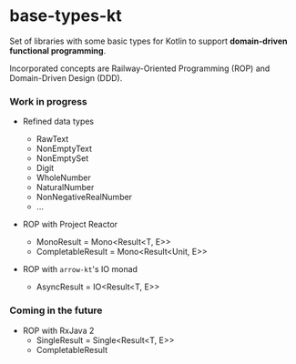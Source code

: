 # base-types-kt

Set of libraries with some basic types for Kotlin to support **domain-driven functional programming**. 

Incorporated concepts are Railway-Oriented Programming (ROP)
 and Domain-Driven Design (DDD).

### Work in progress

- Refined data types
    - RawText
    - NonEmptyText
    - NonEmptySet
    - Digit
    - WholeNumber
    - NaturalNumber
    - NonNegativeRealNumber
    - ...
    

- ROP with Project Reactor
    - MonoResult = Mono<Result<T, E>>
    - CompletableResult = Mono<Result<Unit, E>>    
        
        
- ROP with `arrow-kt`'s IO monad
    - AsyncResult = IO<Result<T, E>>

### Coming in the future
- ROP with RxJava 2
    - SingleResult = Single<Result<T, E>>
    - CompletableResult
    
